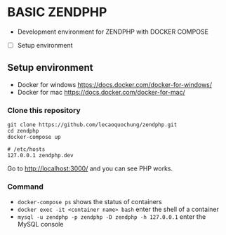 # BASIC ZENDPHP
- Development environment for ZENDPHP with DOCKER COMPOSE
- [ ] Setup environment

## Setup environment
- Docker for windows https://docs.docker.com/docker-for-windows/
- Docker for mac https://docs.docker.com/docker-for-mac/

### Clone this repository

```
git clone https://github.com/lecaoquochung/zendphp.git
cd zendphp
docker-compose up

# /etc/hosts
127.0.0.1 zendphp.dev
```

Go to <http://localhost:3000/> and you can see PHP works.


### Command
- `docker-compose ps` shows the status of containers
- `docker exec -it <container name> bash` enter the shell of a container
- `mysql -u zendphp -p zendphp -D zendphp -h 127.0.0.1` enter the MySQL console
